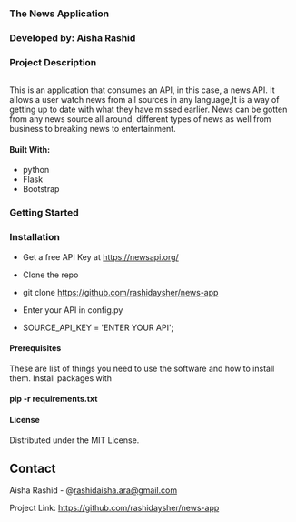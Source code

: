 ###                               The News Application

###                               Developed by: Aisha Rashid



### Project Description
<img scr = 'app/static/images/Screenshot from 2021-09-15 23-32-35.jpg' >

This is an application that consumes an API, in this case, a news API. It allows a user watch news from all sources in any language,It is a way of getting up to date with what they have missed earlier. News can be gotten from any news source all around, different types of news as well from business to breaking news to entertainment.


#### Built With:
* python
* Flask
* Bootstrap



### Getting Started

 ### Installation
* Get a free API Key at https://newsapi.org/

* Clone the repo
* git clone https://github.com/rashidaysher/news-app

* Enter your API in config.py

* SOURCE_API_KEY = 'ENTER YOUR API';



#### Prerequisites
 These are list of things you need to use the software and how to install them.
 Install packages with
#### pip -r requirements.txt




#### License
Distributed under the MIT License. 


 ## Contact
Aisha Rashid - @rashidaisha.ara@gmail.com

Project Link: https://github.com/rashidaysher/news-app
